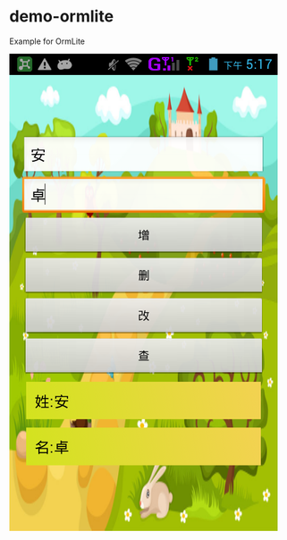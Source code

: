 demo-ormlite
===========================

Example for OrmLite


![inamge](https://github.com/longtaoge/OrmliteDemo/blob/master/res/drawable/ormlitedome.png)
